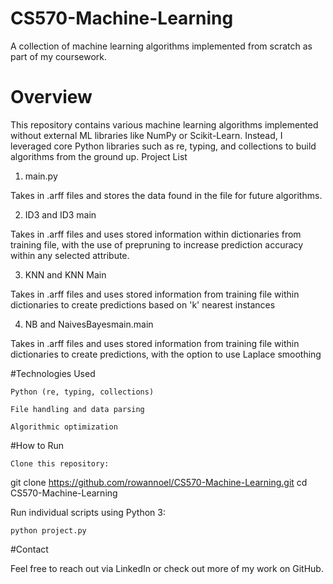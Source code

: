 # CS570-Machine-Learning
A collection of machine learning algorithms implemented from scratch as part of my coursework.
# Overview

This repository contains various machine learning algorithms implemented without external ML libraries like NumPy or Scikit-Learn. Instead, I leveraged core Python libraries such as re, typing, and collections to build algorithms from the ground up.
 Project List
 1. main.py

Takes in .arff files and stores the data found in the file for future algorithms.

2. ID3 and ID3 main

Takes in .arff files and uses stored information within dictionaries from training file, with the use of prepruning to increase prediction accuracy within any selected attribute.

3. KNN and KNN Main

Takes in .arff files and uses stored information from training file within dictionaries to create predictions based on 'k' nearest instances

4. NB and NaivesBayesmain.main

Takes in .arff files and uses stored information from training file within dictionaries to create predictions, with the option to use Laplace smoothing

#Technologies Used

    Python (re, typing, collections)

    File handling and data parsing

    Algorithmic optimization

#How to Run

    Clone this repository:

git clone https://github.com/rowannoel/CS570-Machine-Learning.git
cd CS570-Machine-Learning

Run individual scripts using Python 3:

    python project.py

#Contact

Feel free to reach out via LinkedIn or check out more of my work on GitHub.
